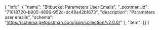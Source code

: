 {
  "info": {
    "name": "Bitbucket Parameters User Emails",
    "_postman_id": "71618720-b905-4896-952c-dc49a42b1673",
    "description": "Parameters user emails",
    "schema": "https://schema.getpostman.com/json/collection/v2.0.0/"
  },
  "item": []
}